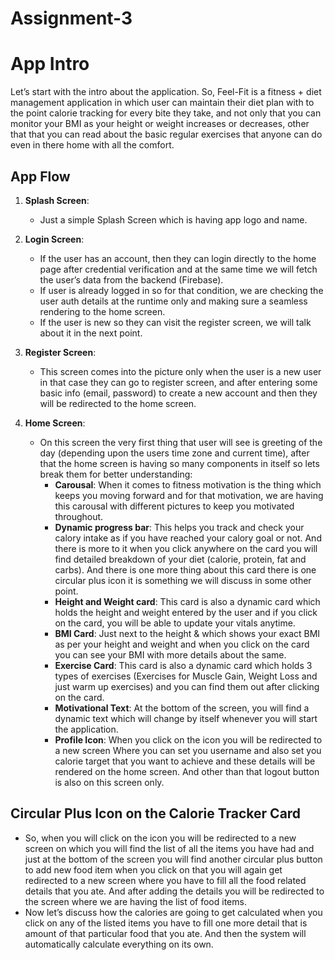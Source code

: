 # Assignment-3
# App Intro

Let’s start with the intro about the application. So, Feel-Fit is a fitness + diet management application in which user can maintain their diet plan with to the point calorie tracking for every bite they take, and not only that you can monitor your BMI as your height or weight increases or decreases, other that that you can read about the basic regular exercises that anyone can do even in there home with all the comfort.

## App Flow

1. **Splash Screen**: 
    - Just a simple Splash Screen which is having app logo and name.

2. **Login Screen**: 
    - If the user has an account, then they can login directly to the home page after credential verification and at the same time we will fetch the user’s data from the backend (Firebase).
    - If user is already logged in so for that condition, we are checking the user auth details at the runtime only and making sure a seamless rendering to the home screen.
    - If the user is new so they can visit the register screen, we will talk about it in the next point.

3. **Register Screen**: 
    - This screen comes into the picture only when the user is a new user in that case they can go to register screen, and after entering some basic info (email, password) to create a new account and then they will be redirected to the home screen.

4. **Home Screen**: 
    - On this screen the very first thing that user will see is greeting of the day (depending upon the users time zone and current time), after that the home screen is having so many components in itself so lets break them for better understanding:
        - **Carousal**: When it comes to fitness motivation is the thing which keeps you moving forward and for that motivation, we are having this carousal with different pictures to keep you motivated throughout.
        - **Dynamic progress bar**: This helps you track and check your calory intake as if you have reached your calory goal or not. And there is more to it when you click anywhere on the card you will find detailed breakdown of your diet (calorie, protein, fat and carbs). And there is one more thing about this card there is one circular plus icon it is something we will discuss in some other point.
        - **Height and Weight card**: This card is also a dynamic card which holds the height and weight entered by the user and if you click on the card, you will be able to update your vitals anytime.
        - **BMI Card**: Just next to the height & which shows your exact BMI as per your height and weight and when you click on the card you can see your BMI with more details about the same.
        - **Exercise Card**: This card is also a dynamic card which holds 3 types of exercises (Exercises for Muscle Gain, Weight Loss and just warm up exercises) and you can find them out after clicking on the card.
        - **Motivational Text**: At the bottom of the screen, you will find a dynamic text which will change by itself whenever you will start the application.
        - **Profile Icon**: When you click on the icon you will be redirected to a new screen Where you can set you username and also set you calorie target that you want to achieve and these details will be rendered on the home screen. And other than that logout button is also on this screen only.

## Circular Plus Icon on the Calorie Tracker Card

- So, when you will click on the icon you will be redirected to a new screen on which you will find the list of all the items you have had and just at the bottom of the screen you will find another circular plus button to add new food item when you click on that you will again get redirected to a new screen where you have to fill all the food related details that you ate. And after adding the details you will be redirected to the screen where we are having the list of food items.
- Now let’s discuss how the calories are going to get calculated when you click on any of the listed items you have to fill one more detail that is amount of that particular food that you ate. And then the system will automatically calculate everything on its own.

